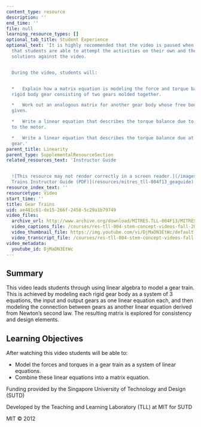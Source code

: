 ```yaml
---
content_type: resource
description: ''
end_time: ''
file: null
learning_resource_types: []
optional_tab_title: Student Experience
optional_text: 'It is highly recommended that the video is paused when prompted so
  that students are able to attempt the activities on their own and then check their
  solutions against the video.


  During the video, students will:


  *   Explain how a matrix equation is modeling the force and torque balance on one
  rigid body gear consisting of two gears molded together.

  *   Work out an analogous matrix for another gear body whose free body diagram is
  given.

  *   Write a linear equation that describes the torque balance due to the gear attached
  to the motor.

  *   Write a linear equation that describes the torque balance due at the output
  gear.'
parent_title: Linearity
parent_type: SupplementalResourceSection
related_resources_text: 'Instructor Guide


  ![This resource may not render correctly in a screen reader.](/images/inacessible.gif)[Gear
  Trains Instructor Guide (PDF)](resources/mitres_tll-004f13_geaguide)'
resource_index_text: ''
resourcetype: Video
start_time: ''
title: Gear Trains
uid: ae481c61-de15-266f-2458-5c29a1b79749
video_files:
  archive_url: http://www.archive.org/download/MITRES.TLL-004F13/MITRES_TLL-004F13_gear_trains_300k.mp4
  video_captions_file: /courses/res-tll-004-stem-concept-videos-fall-2013/68b52c7b5f2a5d7d80c81e5e12bf97b3_DjMaDN3EtWc.vtt
  video_thumbnail_file: https://img.youtube.com/vi/DjMaDN3EtWc/default.jpg
  video_transcript_file: /courses/res-tll-004-stem-concept-videos-fall-2013/3ea45adbd42c2f9170a6dc9b79084309_DjMaDN3EtWc.pdf
video_metadata:
  youtube_id: DjMaDN3EtWc
---
```


Summary
-------

This video leads students through using linear algebra to model a gear train. This is achieved by modeling each rigid gear body as a system of 3 equations, the input and output gears as one linear equation each, and then modeling the connection between gears as another linear equation derived from Newton’s second law. The resulting matrix is explored for consistency and design elements.

Learning Objectives
-------------------

After watching this video students will be able to:

*   Model the forces and torques in a gear train as a system of linear equations.
*   Combine these linear equations into a matrix equation.

Funding provided by the Singapore University of Technology and Design (SUTD)

Developed by the Teaching and Learning Laboratory (TLL) at MIT for SUTD

MIT © 2012
